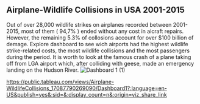 ## Airplane-Wildlife Collisions in USA 2001-2015

Out of over 28,000 wildlife strikes on airplanes recorded between 2001-2015, most of them ( 94,7% ) ended without any cost in aicraft repairs.
However, the remaining 5.3% of collosions account for over $100 billion of demage. 
Explore dashboard to see wich airports had the highest wildlife strike-related costs, the most wildlife collisions and the most passengers during the period.
It is worth to look at the famous crash of a plane taking off from  LGA airport  which, after colliding with geese, made an emergency landing on the Hudson River.
![Dashboard 1 (1)](https://github.com/GrzegorzCiepiel/Tableau_projects/assets/135313652/79f60c57-3e01-4bbd-996b-8f934ef307b9)

https://public.tableau.com/views/Airplane-WildlifeCollisions_17087790269090/Dashboard1?:language=en-US&publish=yes&:sid=&:display_count=n&:origin=viz_share_link

